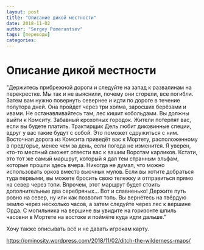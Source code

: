 ```yaml
---
layout: post
title: "Описание дикой местности"
date: 2018-11-02
author: "Sergey Pomerantsev"
tags: [переводы]
categories:
---
```


# Описание дикой местности

"Держитесь прибрежной дороги и следуйте на запад к развалинам на перекрестке. Мы так и не выяснили, почему они сгорели, все погибли. Затем вам нужно повернуть севернее и идти по дороге в течение полутора дней. Она пройдет через три холма, заросших берёзами и ивами. Не останавливайтесь там, лес кишит кобольдами. Вы должны выйти к Комситу. Забавный крохотных городок. Жители потерпят вас, если вы будете платить. Трактирщик Дель любит диковинные специи, вдруг у вас такие будут с собой. Это поможет сдружиться с ним. Восточная дорога из Комсита приведёт вас к Мортету, расположенному в предгорье, менее чем за день, если погода не изменится. Я уверен, кто-то местный сможет отвести вас к вашим Воротам карликов. Кстати, это тот же самый маршрут, который я дал тем странным эльфам, которые прошли здесь вчера. Никогда не думал, что можно использовать орков вместо вьючных мулов. Если вы хотите добраться туда первыми, вы можете бросить свою тележку и отправиться прямо на север через топи. Впрочем, этот маршрут будет стоить дополнительные два серебряных… Вот и славненько! Держите путь ровно на север, ну или как позволит топь. Вы вернётесь на твёрдую землю через несколько часов, а затем следуйте через лес к вершине Орда. С могильника на вершине вы увидите на горизонте шпиль часовни в Мортете на востоке и поймёте куда идти дальше."

Хочу также описывать всё и не давать игрокам карту.

https://ominosity.wordpress.com/2018/11/02/ditch-the-wilderness-maps/

